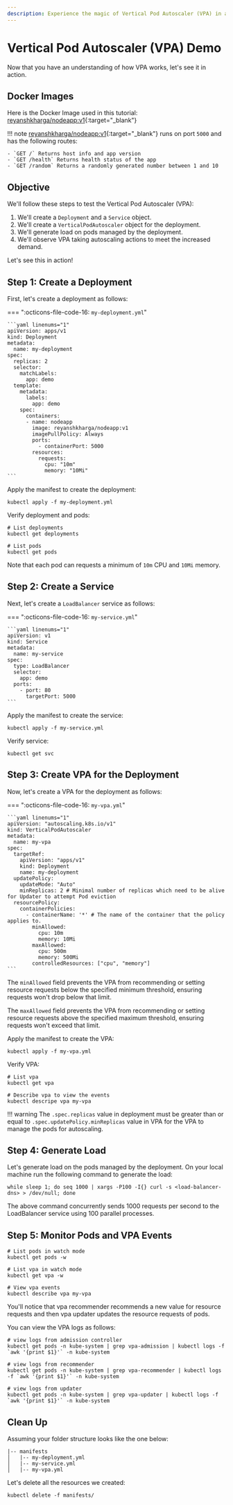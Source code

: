 ```yaml
---
description: Experience the magic of Vertical Pod Autoscaler (VPA) in action with our hands-on demo! Witness dynamic pod scaling, optimize resource utilization, and achieve seamless performance adjustments in real-time.
---
```


# Vertical Pod Autoscaler (VPA) Demo

Now that you have an understanding of how VPA works, let's see it in action.


## Docker Images

Here is the Docker Image used in this tutorial: [reyanshkharga/nodeapp:v1]{:target="_blank"}

!!! note
    [reyanshkharga/nodeapp:v1]{:target="_blank"} runs on port `5000` and has the following routes:

    - `GET /` Returns host info and app version
    - `GET /health` Returns health status of the app
    - `GET /random` Returns a randomly generated number between 1 and 10


## Objective

We'll follow these steps to test the Vertical Pod Autoscaler (VPA):

1. We'll create a `Deployment` and a `Service` object.
2. We'll create a `VerticalPodAutoscaler` object for the deployment.
3. We'll generate load on pods managed by the deployment.
3. We'll observe VPA taking autoscaling actions to meet the increased demand.

Let's see this in action!


## Step 1: Create a Deployment

First, let's create a deployment as follows:

=== ":octicons-file-code-16: `my-deployment.yml`"

    ```yaml linenums="1"
    apiVersion: apps/v1
    kind: Deployment
    metadata:
      name: my-deployment
    spec:
      replicas: 2
      selector:
        matchLabels:
          app: demo
      template:
        metadata:
          labels:
            app: demo
        spec:
          containers:
          - name: nodeapp
            image: reyanshkharga/nodeapp:v1
            imagePullPolicy: Always
            ports:
              - containerPort: 5000
            resources:
              requests:
                cpu: "10m"
                memory: "10Mi"
    ```

Apply the manifest to create the deployment:

```
kubectl apply -f my-deployment.yml
```

Verify deployment and pods:

```
# List deployments
kubectl get deployments

# List pods
kubectl get pods
```

Note that each pod can requests a minimum of `10m` CPU and `10Mi` memory.


## Step 2: Create a Service

Next, let's create a `LoadBalancer` service as follows:

=== ":octicons-file-code-16: `my-service.yml`"

    ```yaml linenums="1"
    apiVersion: v1
    kind: Service
    metadata:
      name: my-service
    spec:
      type: LoadBalancer
      selector:
        app: demo
      ports:
        - port: 80
          targetPort: 5000
    ```

Apply the manifest to create the service:

```
kubectl apply -f my-service.yml
```

Verify service:

```
kubectl get svc
```


## Step 3: Create VPA for the Deployment

Now, let's create a VPA for the deployment as follows:

=== ":octicons-file-code-16: `my-vpa.yml`"

    ```yaml linenums="1"
    apiVersion: "autoscaling.k8s.io/v1"
    kind: VerticalPodAutoscaler
    metadata:
      name: my-vpa
    spec:
      targetRef:
        apiVersion: "apps/v1"
        kind: Deployment
        name: my-deployment
      updatePolicy:
        updateMode: "Auto"
        minReplicas: 2 # Minimal number of replicas which need to be alive for Updater to attempt Pod eviction
      resourcePolicy:
        containerPolicies:
          - containerName: '*' # The name of the container that the policy applies to.
            minAllowed:
              cpu: 10m
              memory: 10Mi
            maxAllowed:
              cpu: 500m
              memory: 500Mi
            controlledResources: ["cpu", "memory"]
    ```

The `minAllowed` field prevents the VPA from recommending or setting resource requests below the specified minimum threshold, ensuring requests won't drop below that limit.

The `maxAllowed` field prevents the VPA from recommending or setting resource requests above the specified maximum threshold, ensuring requests won't exceed that limit.

Apply the manifest to create the VPA:

```
kubectl apply -f my-vpa.yml
```

Verify VPA:

```
# List vpa
kubectl get vpa

# Describe vpa to view the events
kubectl descripe vpa my-vpa
```

!!! warning
    The `.spec.replicas` value in deployment must be greater than or equal to `.spec.updatePolicy.minReplicas` value in VPA for the VPA to manage the pods for autoscaling.


## Step 4: Generate Load

Let's generate load on the pods managed by the deployment. On your local machine run the following command to generate the load:

```
while sleep 1; do seq 1000 | xargs -P100 -I{} curl -s <load-balancer-dns> > /dev/null; done
```

The above command concurrently sends 1000 requests per second to the LoadBalancer service using 100 parallel processes.


## Step 5: Monitor Pods and VPA Events

```
# List pods in watch mode
kubectl get pods -w

# List vpa in watch mode
kubectl get vpa -w

# View vpa events
kubectl describe vpa my-vpa
```

You'll notice that vpa recommender recommends a new value for resource requests and then vpa updater updates the resource requests of pods.

You can view the VPA logs as follows:

```
# view logs from admission controller
kubectl get pods -n kube-system | grep vpa-admission | kubectl logs -f `awk '{print $1}'` -n kube-system

# view logs from recommender
kubectl get pods -n kube-system | grep vpa-recommender | kubectl logs -f `awk '{print $1}'` -n kube-system

# view logs from updater
kubectl get pods -n kube-system | grep vpa-updater | kubectl logs -f `awk '{print $1}'` -n kube-system
```



## Clean Up

Assuming your folder structure looks like the one below:

```
|-- manifests
│   |-- my-deployment.yml
│   |-- my-service.yml
│   |-- my-vpa.yml
```

Let's delete all the resources we created:

```
kubectl delete -f manifests/
```



<!-- Hyperlinks -->
[reyanshkharga/nodeapp:v1]: https://hub.docker.com/r/reyanshkharga/nodeapp